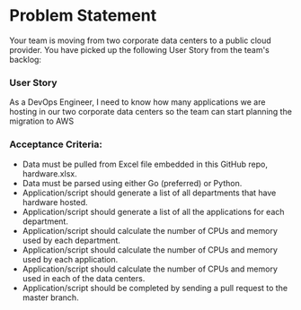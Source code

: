 # Problem Statement

Your team is moving from two corporate data centers to a public cloud provider. You have picked up the following User Story from the team's backlog:

### User Story

As a DevOps Engineer, I need to know how many applications we are hosting in our two corporate data centers so the team can start planning the migration to AWS

### Acceptance Criteria:
* Data must be pulled from Excel file embedded in this GitHub repo, hardware.xlsx.
* Data must be parsed using either Go (preferred) or Python.
* Application/script should generate a list of all departments that have hardware hosted.
* Application/script should generate a list of all the applications for each department.
* Application/script should calculate the number of CPUs and memory used by each department.
* Application/script should calculate the number of CPUs and memory used by each application.
* Application/script should calculate the number of CPUs and memory used in each of the data centers.
* Application/script should be completed by sending a pull request to the master branch.

